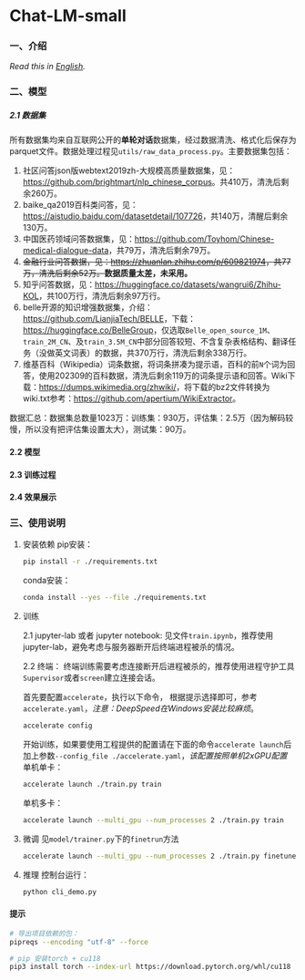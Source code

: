 # Chat-LM-small

### 一、介绍
*Read this in [English](README.en.md).*

### 二、模型
##### 2.1 数据集
所有数据集均来自互联网公开的**单轮对话**数据集，经过数据清洗、格式化后保存为parquet文件。数据处理过程见`utils/raw_data_process.py`。主要数据集包括： 

1. 社区问答json版webtext2019zh-大规模高质量数据集，见：<https://github.com/brightmart/nlp_chinese_corpus>。共410万，清洗后剩余260万。
2. baike_qa2019百科类问答，见：<https://aistudio.baidu.com/datasetdetail/107726>，共140万，清醒后剩余130万。
3. 中国医药领域问答数据集，见：<https://github.com/Toyhom/Chinese-medical-dialogue-data>，共79万，清洗后剩余79万。
4. ~~金融行业问答数据，见：<https://zhuanlan.zhihu.com/p/609821974>，共77万，清洗后剩余52万。~~**数据质量太差，未采用。**
5. 知乎问答数据，见：<https://huggingface.co/datasets/wangrui6/Zhihu-KOL>，共100万行，清洗后剩余97万行。
6. belle开源的知识增强数据集，介绍：<https://github.com/LianjiaTech/BELLE>，下载：<https://huggingface.co/BelleGroup>，仅选取`Belle_open_source_1M`、`train_2M_CN`、及`train_3.5M_CN`中部分回答较短、不含复杂表格结构、翻译任务（没做英文词表）的数据，共370万行，清洗后剩余338万行。
7. 维基百科（Wikipedia）词条数据，将词条拼凑为提示语，百科的前`N`个词为回答，使用202309的百科数据，清洗后剩余119万的词条提示语和回答。Wiki下载：<https://dumps.wikimedia.org/zhwiki/>，将下载的bz2文件转换为wiki.txt参考：<https://github.com/apertium/WikiExtractor>。 

数据汇总：数据集总数量1023万：训练集：930万，评估集：2.5万（因为解码较慢，所以没有把评估集设置太大），测试集：90万。 

#### 2.2 模型


#### 2.3 训练过程


#### 2.4 效果展示


### 三、使用说明

1. 安装依赖 
    pip安装：
    ```bash
    pip install -r ./requirements.txt
    ``` 
    conda安装：
    ```bash
    conda install --yes --file ./requirements.txt
    ```
    
2. 训练
   
    2.1 jupyter-lab 或者 jupyter notebook: 
    见文件`train.ipynb`，推荐使用jupyter-lab，避免考虑与服务器断开后终端进程被杀的情况。 

    2.2 终端：
    终端训练需要考虑连接断开后进程被杀的，推荐使用进程守护工具`Supervisor`或者`screen`建立连接会话。

    首先要配置`accelerate`，执行以下命令， 根据提示选择即可，参考`accelerate.yaml`，*注意：DeepSpeed在Windows安装比较麻烦*。
    ``` bash
    accelerate config
    ```
    开始训练，如果要使用工程提供的配置请在下面的命令`accelerate launch`后加上参数`--config_file ./accelerate.yaml`，*该配置按照单机2xGPU配置*
    单机单卡：
    ``` bash
    accelerate launch ./train.py train
    ```
    单机多卡：
    ``` bash
    accelerate launch --multi_gpu --num_processes 2 ./train.py train
    ```

3.  微调
   见`model/trainer.py`下的`finetrun`方法
    ``` bash
    accelerate launch --multi_gpu --num_processes 2 ./train.py finetune=True
    ```
4.  推理
    控制台运行：
    ```bash
    python cli_demo.py
    ```


#### 提示

```bash
# 导出项目依赖的包：
pipreqs --encoding "utf-8" --force

# pip 安装torch + cu118
pip3 install torch --index-url https://download.pytorch.org/whl/cu118
```

